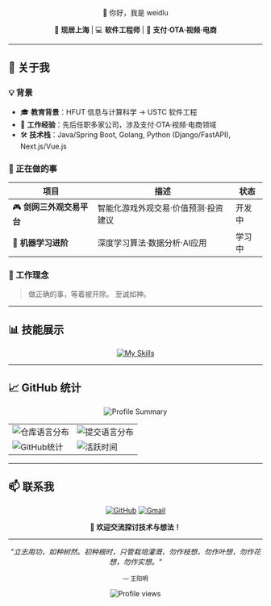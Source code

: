 <div align="center">

👋 你好，我是 weidlu

📍 **现居上海** | 💻 **软件工程师** | 💼 **支付·OTA·视频·电商**

</div>

---

## 🚀 关于我

### 💡 背景

- 🎓 **教育背景**：HFUT 信息与计算科学 → USTC 软件工程
- 💼 **工作经验**：先后任职多家公司，涉及支付·OTA·视频·电商领域
- 🛠️ **技术栈**：Java/Spring Boot, Golang, Python (Django/FastAPI), Next.js/Vue.js

### 🎯 正在做的事



| 项目 | 描述 | 状态 |
|------|------|------|
| 🎮 **剑网三外观交易平台** | 智能化游戏外观交易·价值预测·投资建议 | 开发中 |
| 🤖 **机器学习进阶** | 深度学习算法·数据分析·AI应用 | 学习中 |



### 🌟 工作理念

> 做正确的事，等着被开除。
> 至诚如神。

---

## 📊 技能展示

<div align="center">

[![My Skills](https://skillicons.dev/icons?i=java,spring,golang,python,django,nodejs,nextjs,vue,html,tailwind,mysql,redis,docker,git,linux)](https://skillicons.dev)

</div>

---

## 📈 GitHub 统计

<div align="center">

![Profile Summary](https://github-profile-summary-cards.vercel.app/api/cards/profile-details?username=weidlu&theme=tokyonight)

<table>
  <tr>
    <td><img src="https://github-profile-summary-cards.vercel.app/api/cards/repos-per-language?username=weidlu&theme=tokyonight" alt="仓库语言分布"></td>
    <td><img src="https://github-profile-summary-cards.vercel.app/api/cards/most-commit-language?username=weidlu&theme=tokyonight" alt="提交语言分布"></td>
  </tr>
  <tr>
    <td><img src="https://github-profile-summary-cards.vercel.app/api/cards/stats?username=weidlu&theme=tokyonight" alt="GitHub统计"></td>
    <td><img src="https://github-profile-summary-cards.vercel.app/api/cards/productive-time?username=weidlu&theme=tokyonight&utcOffset=8" alt="活跃时间"></td>
  </tr>
</table>

</div>

---

## 📫 联系我

<div align="center">

[![GitHub](https://img.shields.io/badge/GitHub-weidlu-181717?style=for-the-badge&logo=github)](https://github.com/weidlu)
[![Gmail](https://img.shields.io/badge/Gmail-sssscorch@gmail.com-D14836?style=for-the-badge&logo=gmail)](mailto:sssscorch@gmail.com)

**💬 欢迎交流探讨技术与想法！**

</div>

---

<div align="center">

*"立志用功，如种树然。初种根时，只管栽培灌溉，勿作枝想，勿作叶想，勿作花想，勿作实想。"*

<sub>— 王阳明</sub>

![Profile views](https://komarev.com/ghpvc/?username=weidlu&style=for-the-badge&color=blueviolet)

</div>
